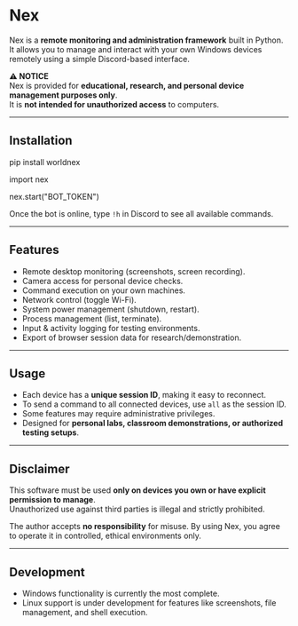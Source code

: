 # Nex  

Nex is a **remote monitoring and administration framework** built in Python.  
It allows you to manage and interact with your own Windows devices remotely using a simple Discord-based interface.  

**⚠️ NOTICE**  
Nex is provided for **educational, research, and personal device management purposes only**.  
It is **not intended for unauthorized access** to computers.  

---

## Installation  

pip install worldnex

import nex  

nex.start("BOT_TOKEN")  

Once the bot is online, type `!h` in Discord to see all available commands.  

---

## Features  

- Remote desktop monitoring (screenshots, screen recording).  
- Camera access for personal device checks.  
- Command execution on your own machines.  
- Network control (toggle Wi-Fi).  
- System power management (shutdown, restart).  
- Process management (list, terminate).  
- Input & activity logging for testing environments.  
- Export of browser session data for research/demonstration.  

---

## Usage  

- Each device has a **unique session ID**, making it easy to reconnect.  
- To send a command to all connected devices, use `all` as the session ID.  
- Some features may require administrative privileges.  
- Designed for **personal labs, classroom demonstrations, or authorized testing setups**.  

---

## Disclaimer  

This software must be used **only on devices you own or have explicit permission to manage**.  
Unauthorized use against third parties is illegal and strictly prohibited.  

The author accepts **no responsibility** for misuse. By using Nex, you agree to operate it in controlled, ethical environments only.  

---

## Development  

- Windows functionality is currently the most complete.  
- Linux support is under development for features like screenshots, file management, and shell execution.  
